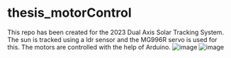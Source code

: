 # thesis_motorControl
This repo has been created for the 2023 Dual Axis Solar Tracking System. The sun is tracked using a ldr sensor and the MG996R servo is used for this. The motors are controlled with the help of Arduino.
![image](https://github.com/sahinbeyza/thesis_motorControl/assets/109082250/3841332e-8bc7-4910-bc04-b7268635fc4e)
![image](https://github.com/sahinbeyza/thesis_motorControl/assets/109082250/0d5d4b65-cd9a-45d6-9a37-fa9f2eaa459c)

